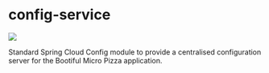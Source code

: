 # config-service

![](https://codebuild.eu-west-1.amazonaws.com/badges?uuid=eyJlbmNyeXB0ZWREYXRhIjoiR2Jhd01UbW85TDZDSEtnRDB1MHpQRHA5RGRpYzJ6VkNpVDZxTXVMemZHc0x5bTNaYmZwaDBmcnNacXFxc2NWYUZIYjJ6MWgyQmNKQmhyVVhMUGU5TEVFPSIsIml2UGFyYW1ldGVyU3BlYyI6IlkzZlJNS3NPanpOWUtZS1YiLCJtYXRlcmlhbFNldFNlcmlhbCI6MX0%3D&branch=master)

Standard Spring Cloud Config module to provide a centralised configuration server for the Bootiful Micro Pizza application.
